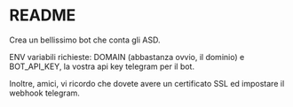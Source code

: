 # README

Crea un bellissimo bot che conta gli ASD.

ENV variabili richieste: DOMAIN (abbastanza ovvio, il dominio) e BOT_API_KEY, la vostra api key telegram per il bot.

Inoltre, amici, vi ricordo che dovete avere un certificato SSL ed impostare il webhook telegram.